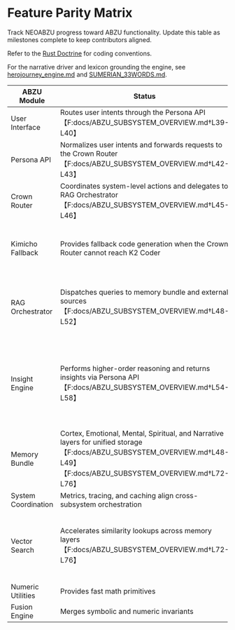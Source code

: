 # Feature Parity Matrix

Track NEOABZU progress toward ABZU functionality. Update this table as milestones complete to keep contributors aligned.

Refer to the [Rust Doctrine](rust_doctrine.md) for coding conventions.

For the narrative driver and lexicon grounding the engine, see [herojourney_engine.md](herojourney_engine.md) and [SUMERIAN_33WORDS.md](SUMERIAN_33WORDS.md).

| ABZU Module | Status | NEOABZU Plan |
| --- | --- | --- |
| User Interface | Routes user intents through the Persona API【F:docs/ABZU_SUBSYSTEM_OVERVIEW.md†L39-L40】 | drop |
| Persona API | Normalizes user intents and forwards requests to the Crown Router【F:docs/ABZU_SUBSYSTEM_OVERVIEW.md†L42-L43】 | migrated via `neoabzu_persona` |
| Crown Router | Coordinates system-level actions and delegates to RAG Orchestrator【F:docs/ABZU_SUBSYSTEM_OVERVIEW.md†L45-L46】 | fully ported in Rust with optional ethical validation |
| Kimicho Fallback | Provides fallback code generation when the Crown Router cannot reach K2 Coder | `kimicho` crate exposes `fallback_k2` via PyO3 `neoabzu_kimicho` bridge |
| RAG Orchestrator | Dispatches queries to memory bundle and external sources【F:docs/ABZU_SUBSYSTEM_OVERVIEW.md†L48-L52】 | Rust orchestrator merges memory and connector results (parity achieved) |
| Insight Engine | Performs higher-order reasoning and returns insights via Persona API【F:docs/ABZU_SUBSYSTEM_OVERVIEW.md†L54-L58】 | `neoabzu-insight` generates simple semantic embeddings for tokens and bigrams, exposing vectors and hooks for the Crown Router |
| Memory Bundle | Cortex, Emotional, Mental, Spiritual, and Narrative layers for unified storage【F:docs/ABZU_SUBSYSTEM_OVERVIEW.md†L48-L49】【F:docs/ABZU_SUBSYSTEM_OVERVIEW.md†L72-L76】 | reuse |
| System Coordination | Metrics, tracing, and caching align cross-subsystem orchestration | parity achieved |
| Vector Search | Accelerates similarity lookups across memory layers【F:docs/ABZU_SUBSYSTEM_OVERVIEW.md†L72-L76】 | Rust crate `neoabzu_vector` exposes gRPC with in-memory embeddings, metrics, and Python client helpers |
| Numeric Utilities | Provides fast math primitives | initial Rust crate `neoabzu_numeric` |
| Fusion Engine | Merges symbolic and numeric invariants | initial Rust crate `neoabzu_fusion` |

